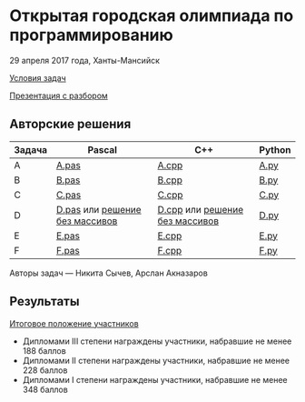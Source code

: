 # Открытая городская олимпиада по программированию

29 апреля 2017 года, Ханты-Мансийск

[Условия задач](https://github.com/nsychev/hmopen2017/blob/master/problems.pdf)

[Презентация с разбором](https://github.com/nsychev/hmopen2017/blob/master/analysis.pdf)

## Авторские решения

Задача | Pascal | C++ | Python
------ | ------ | --- | ------
A | [A.pas](https://github.com/nsychev/hmopen2017/blob/master/A.pas) | [A.cpp](https://github.com/nsychev/hmopen2017/blob/master/A.cpp) | [A.py](https://github.com/nsychev/hmopen2017/blob/master/A.py)
B | [B.pas](https://github.com/nsychev/hmopen2017/blob/master/B.pas) | [B.cpp](https://github.com/nsychev/hmopen2017/blob/master/B.cpp) | [B.py](https://github.com/nsychev/hmopen2017/blob/master/B.py)
C | [C.pas](https://github.com/nsychev/hmopen2017/blob/master/C.pas) | [C.cpp](https://github.com/nsychev/hmopen2017/blob/master/C.cpp) | [C.py](https://github.com/nsychev/hmopen2017/blob/master/C.py)
D | [D.pas](https://github.com/nsychev/hmopen2017/blob/master/D.pas) или [решение без массивов](https://github.com/nsychev/hmopen2017/blob/master/D_light.pas) | [D.cpp](https://github.com/nsychev/hmopen2017/blob/master/D.cpp) или [решение без массивов](https://github.com/nsychev/hmopen2017/blob/master/D_light.cpp) | [D.py](https://github.com/nsychev/hmopen2017/blob/master/D.py)
E | [E.pas](https://github.com/nsychev/hmopen2017/blob/master/E.pas) | [E.cpp](https://github.com/nsychev/hmopen2017/blob/master/E.cpp) | [E.py](https://github.com/nsychev/hmopen2017/blob/master/E.py)
F | [F.pas](https://github.com/nsychev/hmopen2017/blob/master/F.pas) | [F.cpp](https://github.com/nsychev/hmopen2017/blob/master/F.cpp) | [F.py](https://github.com/nsychev/hmopen2017/blob/master/F.py)

Авторы задач — Никита Сычев, Арслан Акназаров

## Результаты

[Итоговое положение участников](https://contest.yandex.ru/contest/4472/standings/)

* Дипломами III степени награждены участники, набравшие не менее 188 баллов
* Дипломами II степени награждены участники, набравшие не менее 228 баллов
* Дипломами I степени награждены участники, набравшие не менее 348 баллов


